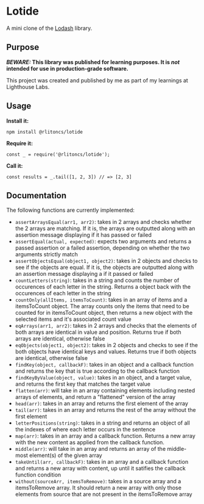 # Lotide

A mini clone of the [Lodash](https://lodash.com) library.

## Purpose

**_BEWARE:_ This library was published for learning purposes. It is _not_ intended for use in production-grade software.**

This project was created and published by me as part of my learnings at Lighthouse Labs.

## Usage

**Install it:**

`npm install @rlitoncs/lotide`

**Require it:**

`const _ = require('@rlitoncs/lotide');`

**Call it:**

`const results = _.tail([1, 2, 3]) // => [2, 3]`

## Documentation

The following functions are currently implemented:

- `assertArraysEqual(arr1, arr2)`: takes in 2 arrays and checks whether the 2 arrays are matching. If it is, the arrays are outputted along with an assertion message displaying if it has passed or failed 
- `assertEqual(actual, expected)`: expects two arguments and returns a passed assertion or a failed assertion, depending on whether the two arguments strictly match
- `assertObjectsEqual(object1, object2)`: takes in 2 objects and checks to see if the objects are equal. If it is, the objects are outputted along with an assertion message displaying a if it passed or failed
- `countLetters(string)`: takes in a string and counts the number of occurences of each letter in the string. Returns a object back with the occurences of each letter in the string
- `countOnly(allItems, itemsToCount)`: takes in an array of items and a itemsToCount object. The array counts only the items that need to be counted for in itemsToCount object, then returns a new object with the selected items and it's associated count value 
- `eqArrays(arr1, arr2)`: takes in 2 arrays and checks that the elements of both arrays are identical in value and position. Returns true if both arrays are identical, otherwise false
- `eqObjects(object1, object2)`: takes in 2 objects and checks to see if the both objects have identical keys and values. Returns true if both objects are identical, otherwise false
- `findKey(object, callbackF)`: takes in an object and a callback function and returns the key that is true according to the callback function
- `findKeyByValue(object, value)`: takes in an object, and a target value, and returns the first key that matches the target value
- `flatten(arr)`: will take in an array containing elements including nested arrays of elements, and return a "flattened" version of the array
- `head(arr)`: takes in an array and returns the first element of the array
- `tail(arr)`: takes in an array and returns the rest of the array without the first element
- `letterPositions(string)`: takes in a string and returns an object of all the indexes of where each letter occurs in the sentence
- `map(arr)`: takes in an array and a callback function. Returns a new array with the new content as applied from the callback function.
- `middle(arr)`: will take in an array and returns an array of the middle-most element(s) of the given array
- `takeUntil(arr, callbackF)`: takes in an array and a callback function and returns a new array with content, up until it satifies the callback function condition
- `without(sourceArr, itemsToRemove)`: takes in a source array and a itemsToRemove array. It should return a new array with only those elements from source that are not present in the itemsToRemove array